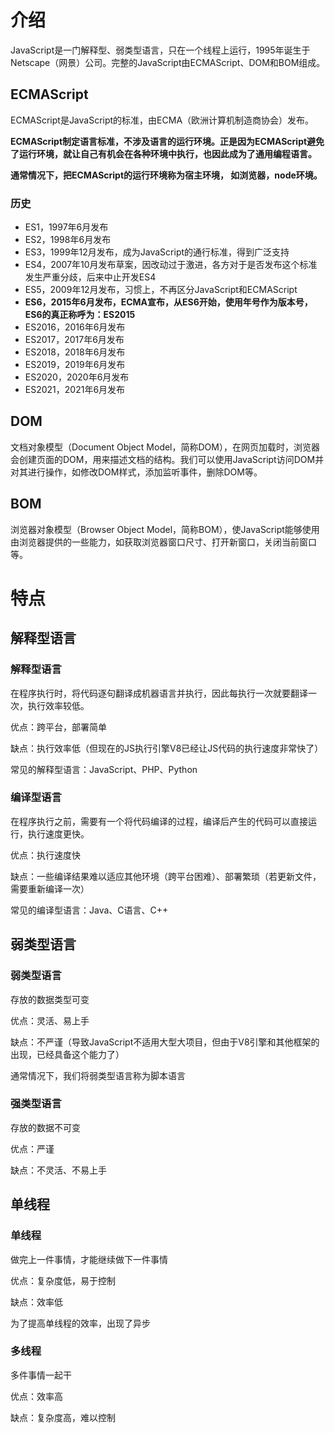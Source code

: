 # 介绍

JavaScript是一门解释型、弱类型语言，只在一个线程上运行，1995年诞生于Netscape（网景）公司。完整的JavaScript由ECMAScript、DOM和BOM组成。

## ECMAScript

ECMAScript是JavaScript的标准，由ECMA（欧洲计算机制造商协会）发布。

**ECMAScript制定语言标准，不涉及语言的运行环境。正是因为ECMAScript避免了运行环境，就让自己有机会在各种环境中执行，也因此成为了通用编程语言。**

**通常情况下，把ECMAScript的运行环境称为宿主环境， 如浏览器，node环境。**

### 历史

- ES1，1997年6月发布
- ES2，1998年6月发布
- ES3，1999年12月发布，成为JavaScript的通行标准，得到广泛支持
- ES4，2007年10月发布草案，因改动过于激进，各方对于是否发布这个标准发生严重分歧，后来中止开发ES4
- ES5，2009年12月发布，习惯上，不再区分JavaScript和ECMAScript
- **ES6，2015年6月发布，ECMA宣布，从ES6开始，使用年号作为版本号，ES6的真正称呼为：ES2015**
- ES2016，2016年6月发布
- ES2017，2017年6月发布
- ES2018，2018年6月发布
- ES2019，2019年6月发布
- ES2020，2020年6月发布
- ES2021，2021年6月发布

## DOM

文档对象模型（Document Object Model，简称DOM），在网页加载时，浏览器会创建页面的DOM，用来描述文档的结构。我们可以使用JavaScript访问DOM并对其进行操作，如修改DOM样式，添加监听事件，删除DOM等。

## BOM

浏览器对象模型（Browser Object Model，简称BOM），使JavaScript能够使用由浏览器提供的一些能力，如获取浏览器窗口尺寸、打开新窗口，关闭当前窗口等。

# 特点

## 解释型语言

### 解释型语言

在程序执行时，将代码逐句翻译成机器语言并执行，因此每执行一次就要翻译一次，执行效率较低。

优点：跨平台，部署简单

缺点：执行效率低（但现在的JS执行引擎V8已经让JS代码的执行速度非常快了）

常见的解释型语言：JavaScript、PHP、Python

### 编译型语言

在程序执行之前，需要有一个将代码编译的过程，编译后产生的代码可以直接运行，执行速度更快。

优点：执行速度快

缺点：一些编译结果难以适应其他环境（跨平台困难）、部署繁琐（若更新文件，需要重新编译一次）

常见的编译型语言：Java、C语言、C++

## 弱类型语言

### 弱类型语言

存放的数据类型可变

优点：灵活、易上手

缺点：不严谨（导致JavaScript不适用大型大项目，但由于V8引擎和其他框架的出现，已经具备这个能力了）

通常情况下，我们将弱类型语言称为脚本语言

### 强类型语言

存放的数据不可变

优点：严谨

缺点：不灵活、不易上手

## 单线程

### 单线程

做完上一件事情，才能继续做下一件事情

优点：复杂度低，易于控制

缺点：效率低

为了提高单线程的效率，出现了异步

### 多线程

多件事情一起干

优点：效率高

缺点：复杂度高，难以控制

<Vssue 
    :options="{ labels: [$page.relativePath.split('/')[0]] }" 
    :title="$page.relativePath.split('/')[1]" 
/>